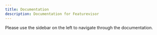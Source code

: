 ```yaml
---
title: Documentation
description: Documentation for Featurevisor
---
```


Please use the sidebar on the left to navigate through the documentation.

